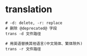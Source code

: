 # translation
```shell
# -d: delete, -r: replace
# 删除 @deprecated@ 字段
trans -d 文件路径

# 用英语替换其他语言(中文简体、繁体除外)
trans -r 文件路径
```

